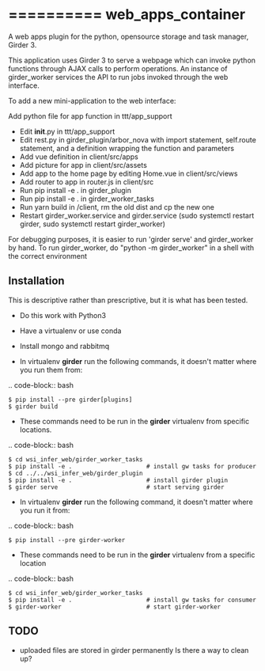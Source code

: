 
==========
web_apps_container
==========

A web apps plugin for the python, opensource storage and task manager, Girder 3.

This application uses Girder 3 to serve a webpage which can invoke
python functions through AJAX calls to perform operations.  An instance
of girder_worker services the API to run jobs invoked through the web interface.

To add a new mini-application to the web interface:

Add python file for app function in ttt/app_support
* Edit __init__.py in ttt/app_support
* Edit rest.py in girder_plugin/arbor_nova with import statement, self.route statement, and a definition wrapping the function and parameters
* Add vue definition in client/src/apps
* Add picture for app in client/src/assets
* Add app to the home page by editing Home.vue in client/src/views
* Add router to app in router.js in client/src
* Run pip install -e . in girder_plugin
* Run pip install -e . in girder_worker_tasks
* Run yarn build in /client, rm the old dist and cp the new one
* Restart girder_worker.service and girder.service
    (sudo systemctl restart girder, sudo systemctl restart girder_worker)

For debugging purposes, it is easier to run 'girder serve' and girder_worker by hand. 
To run girder_worker, do "python -m girder_worker" in a shell with the correct environment



Installation
------------

This is descriptive rather than prescriptive, but it is what has been tested.

* Do this work with Python3
* Have a virtualenv or use conda
* Install mongo and rabbitmq

* In virtualenv **girder** run the following commands, it doesn't matter where you run them from:

.. code-block:: bash

    $ pip install --pre girder[plugins]
    $ girder build

* These commands need to be run in the **girder** virtualenv from specific locations.

.. code-block:: bash

    $ cd wsi_infer_web/girder_worker_tasks    
    $ pip install -e .                     # install gw tasks for producer
    $ cd ../../wsi_infer_web/girder_plugin
    $ pip install -e .                     # install girder plugin
    $ girder serve                         # start serving girder
 

* In virtualenv **girder** run the following command, it doesn't matter where you run it from:

.. code-block:: bash

    $ pip install --pre girder-worker

* These commands need to be run in the **girder** virtualenv from a specific location

.. code-block:: bash

    $ cd wsi_infer_web/girder_worker_tasks    
    $ pip install -e .                     # install gw tasks for consumer
    $ girder-worker                        # start girder-worker




TODO
----

* uploaded files are stored in girder permanently  Is there a way to clean up?
